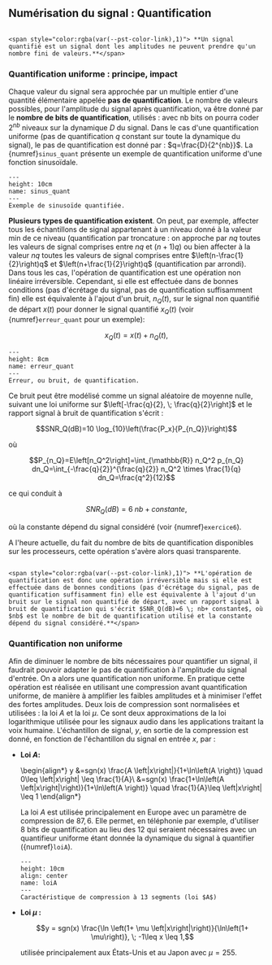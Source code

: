## Numérisation du signal : Quantification

```{prf:definition}

<span style="color:rgba(var(--pst-color-link),1)"> **Un signal quantifié est un signal dont les amplitudes ne peuvent prendre qu'un nombre fini de valeurs.**</span>
```     

### Quantification uniforme : principe, impact

Chaque valeur du signal sera approchée par un multiple entier d'une quantité élémentaire appelée <span style="color:rgba(var(--pst-color-link),1)">**pas de quantification**</span>. Le nombre de valeurs possibles, pour l'amplitude du signal après quantification, va être donné par le <span style="color:rgba(var(--pst-color-link),1)">**nombre de bits de quantification**</span>, utilisés : avec $\mathrm{nb}$ bits on pourra coder $2^{nb}$ niveaux sur la dynamique $D$ du signal. Dans le cas d'une quantification uniforme (pas de quantification $q$ constant sur toute la dynamique du signal), le pas de quantification est donné par : $q=\frac{D}{2^{nb}}$. La {numref}`sinus_quant` présente un exemple de quantification uniforme d'une fonction sinusoïdale.


```{figure} ./img/sinus_quantifie.PNG
---
height: 10cm
name: sinus_quant
---
Exemple de sinusoïde quantifiée.
```
    

<span style="color:rgba(var(--pst-color-link),1)">**Plusieurs types de quantification existent**</span>. On peut, par exemple, affecter tous les échantillons de signal appartenant à un niveau donné à la valeur min de ce niveau (quantification par troncature : on approche par $nq$ toutes les valeurs de signal comprises entre $nq$ et $(n+1)q$) ou bien affecter à la valeur $nq$ toutes les valeurs de signal comprises entre $\left(n-\frac{1}{2}\right)q$ et $\left(n+\frac{1}{2}\right)q$ (quantification par arrondi). Dans tous les cas, l'opération de quantification est une opération non linéaire irréversible. Cependant, si elle est effectuée dans de bonnes conditions (pas d'écrétage du signal, pas de quantification suffisamment fin) elle est équivalente à l'ajout d'un bruit, $n_Q(t)$, sur le signal non quantifié de départ $x(t)$ pour donner le signal quantifié $x_Q(t)$ (voir {numref}`erreur_quant` pour un exemple):
    
$$x_Q(t)=x(t)+n_Q(t),$$

```{figure} ./img/erreurdequantification.PNG
---
height: 8cm
name: erreur_quant
---
Erreur, ou bruit, de quantification.
```


Ce bruit peut être modélisé comme un signal aléatoire de moyenne nulle, suivant une loi uniforme sur $\left[-\frac{q}{2}, \; \frac{q}{2}\right]$ et le rapport signal à bruit de quantification s'écrit :
    
$$SNR_Q(dB)=10 \log_{10}\left(\frac{P_x}{P_{n_Q}}\right)$$

où

$$P_{n_Q}=E\left[n_Q^2\right]=\int_{\mathbb{R}} n_Q^2 p_{n_Q} dn_Q=\int_{-\frac{q}{2}}^{\frac{q}{2}} n_Q^2 \times \frac{1}{q} dn_Q=\frac{q^2}{12}$$
    
ce qui conduit à

$$SNR_Q(dB)=6 \; nb+ constante,$$
    
où la constante dépend du signal considéré (voir {numref}`exercice6`).

A l'heure actuelle, du fait du nombre de bits de quantification disponibles sur les processeurs, cette opération s'avère alors quasi transparente.
    
```{prf:definition} Bruit de quantification

<span style="color:rgba(var(--pst-color-link),1)"> **L'opération de quantification est donc une opération irréversible mais si elle est effectuée dans de bonnes conditions (pas d'écrétage du signal, pas de quantification suffisamment fin) elle est équivalente à l'ajout d'un bruit sur le signal non quantifié de départ, avec un rapport signal à bruit de quantification qui s'écrit $SNR_Q(dB)=6 \; nb+ constante$, où $nb$ est le nombre de bit de quantification utilisé et la constante dépend du signal considéré.**</span>
```

### Quantification non uniforme


 Afin de diminuer le nombre de bits nécessaires pour quantifier un signal, il faudrait pouvoir adapter le pas de quantification à l'amplitude du signal d'entrée. On a alors une quantification non uniforme. En pratique cette opération est réalisée en utilisant une compression avant quantification uniforme, de manière à amplifier les faibles amplitudes et à minimiser l'effet des fortes amplitudes. Deux lois de compression sont normalisées et utilisées : la loi $A$ et la loi $\mu$. Ce sont deux approximations de la loi logarithmique utilisée pour les signaux audio dans les applications traitant la voix humaine. L'échantillon de signal, $y$, en sortie de la compression est donné, en fonction de l'échantillon du signal en entrée $x$, par :

- <span style="color:rgba(var(--pst-color-link),1)">**Loi $A$:**</span>

    \begin{align*}
    y &=sgn(x) \frac{A \left|x\right|}{1+\ln\left(A \right)} \quad 0\leq \left|x\right| \leq \frac{1}{A}\\
    &=sgn(x) \frac{1+\ln\left(A \left|x\right|\right)}{1+\ln\left(A \right)} \quad \frac{1}{A}\leq \left|x\right| \leq 1
    \end{align*}
  
    La loi $A$ est utilisée principalement en Europe avec un paramètre de compression de $87,6$. Elle permet, en téléphonie par exemple, d'utiliser $8$ bits de quantification au lieu des $12$ qui seraient nécessaires avec un quantifieur uniforme étant donnée la dynamique du signal à quantifier ({numref}`loiA`).
   
   ```{figure} ./img/loiA.png
   ---
   height: 10cm
   align: center
   name: loiA
   ---
   Caractéristique de compression à 13 segments (loi $A$)
   ```
 
- <span style="color:rgba(var(--pst-color-link),1)">**Loi $\mu$ :**</span>

    $$y = sgn(x) \frac{\ln \left(1+ \mu \left|x\right|\right)}{\ln\left(1+ \mu\right)}, \; -1\leq x \leq 1,$$ 
     
    utilisée principalement aux États-Unis et au Japon avec $\mu=255$.
 
